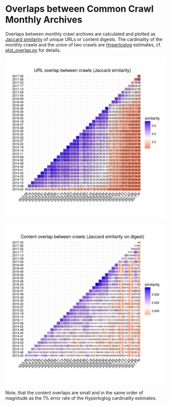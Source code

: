 Overlaps between Common Crawl Monthly Archives
==============================================

Overlaps between monthly crawl archives are calculated and plotted as [Jaccard similarity](https://en.wikipedia.org/wiki/Jaccard_index) of unique URLs or content digests. The cardinality of the monthly crawls and the union of two crawls are [Hyperloglog](https://en.wikipedia.org/wiki/HyperLogLog) estimates, cf. [plot_overlap.py](../plot_overlap.py) for details.

![URL overlap ([Jaccard similarity](https://en.wikipedia.org/wiki/Jaccard_index)) between Common Crawl monthly crawls](./crawloverlap/crawlsimilarity_matrix_url.png)

![Content overlap between Common Crawl monthly crawls (Jaccard similarity on unique content digests)](./crawloverlap/crawlsimilarity_matrix_digest.png)

Note, that the content overlaps are small and in the same order of magnitude as the 1% error rate of the Hyperloglog cardinality estimates.